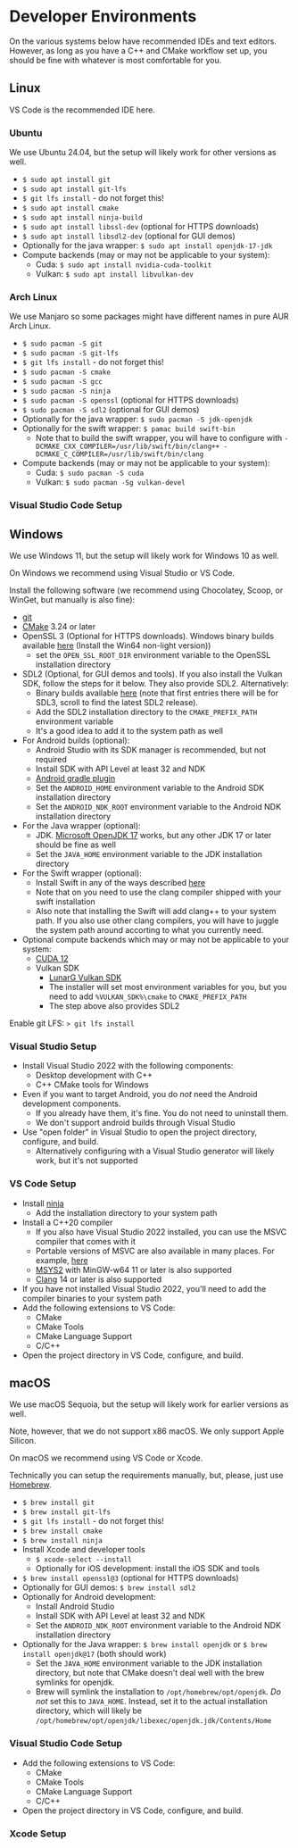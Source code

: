 # Developer Environments

On the various systems below have recommended IDEs and text editors. However, as long as you have a C++ and CMake workflow set up, you should be fine with whatever is most comfortable for you.

## Linux

VS Code is the recommended IDE here.

### Ubuntu

We use Ubuntu 24.04, but the setup will likely work for other versions as well.

* `$ sudo apt install git`
* `$ sudo apt install git-lfs`
* `$ git lfs install` - do not forget this!
* `$ sudo apt install cmake`
* `$ sudo apt install ninja-build`
* `$ sudo apt install libssl-dev` (optional for HTTPS downloads)
* `$ sudo apt install libsdl2-dev` (optional for GUI demos)
* Optionally for the java wrapper: `$ sudo apt install openjdk-17-jdk`
* Compute backends (may or may not be applicable to your system):
    * Cuda: `$ sudo apt install nvidia-cuda-toolkit`
    * Vulkan: `$ sudo apt install libvulkan-dev`

### Arch Linux

We use Manjaro so some packages might have different names in pure AUR Arch Linux.

* `$ sudo pacman -S git`
* `$ sudo pacman -S git-lfs`
* `$ git lfs install` - do not forget this!
* `$ sudo pacman -S cmake`
* `$ sudo pacman -S gcc`
* `$ sudo pacman -S ninja`
* `$ sudo pacman -S openssl` (optional for HTTPS downloads)
* `$ sudo pacman -S sdl2` (optional for GUI demos)
* Optionally for the java wrapper: `$ sudo pacman -S jdk-openjdk`
* Optionally for the swift wrapper: `$ pamac build swift-bin`
    * Note that to build the swift wrapper, you will have to configure with `-DCMAKE_CXX_COMPILER=/usr/lib/swift/bin/clang++ -DCMAKE_C_COMPILER=/usr/lib/swift/bin/clang`
* Compute backends (may or may not be applicable to your system):
    * Cuda: `$ sudo pacman -S cuda`
    * Vulkan: `$ sudo pacman -Sg vulkan-devel`

### Visual Studio Code Setup

## Windows

We use Windows 11, but the setup will likely work for Windows 10 as well.

On Windows we recommend using Visual Studio or VS Code.

Install the following software (we recommend using Chocolatey, Scoop, or WinGet, but manually is also fine):

* [git](https://git-scm.com/downloads/win)
* [CMake](https://cmake.org/download/) 3.24 or later
* OpenSSL 3 (Optional for HTTPS downloads). Windows binary builds available [here](https://slproweb.com/products/Win32OpenSSL.html) (Install the Win64 non-light version))
    * set the `OPEN_SSL_ROOT_DIR` environment variable to the OpenSSL installation directory
* SDL2 (Optional, for GUI demos and tools). If you also install the Vulkan SDK, follow the steps for it below. They also provide SDL2. Alternatively:
    * Binary builds available [here](https://github.com/libsdl-org/SDL/releases) (note that first entries there will be for SDL3, scroll to find the latest SDL2 release).         
    * Add the SDL2 installation directory to the `CMAKE_PREFIX_PATH` environment variable 
    * It's a good idea to add it to the system path as well
* For Android builds (optional):
    * Android Studio with its SDK manager is recommended, but not required
    * Install SDK with API Level at least 32 and NDK
    * [Android gradle plugin](https://developer.android.com/build/releases/gradle-plugin)
    * Set the `ANDROID_HOME` environment variable to the Android SDK installation directory
    * Set the `ANDROID_NDK_ROOT` environment variable to the Android NDK installation directory
* For the Java wrapper (optional):
    * JDK. [Microsoft OpenJDK 17](https://learn.microsoft.com/en-us/java/openjdk/download#openjdk-17) works, but any other JDK 17 or later should be fine as well
    * Set the `JAVA_HOME` environment variable to the JDK installation directory
* For the Swift wrapper (optional): 
    * Install Swift in any of the ways described [here](https://www.swift.org/install/windows)
    * Note that on you need to use the clang compiler shipped with your swift installation
    * Also note that installing the Swift will add clang++ to your system path. If you also use other clang compilers, you will have to juggle the system path around accorting to what you currently need.
* Optional compute backends which may or may not be applicable to your system:
    * [CUDA 12](https://developer.nvidia.com/cuda-downloads)
    * Vulkan SDK
        * [LunarG Vulkan SDK](https://vulkan.lunarg.com/sdk/home)
        * The installer will set most environment variables for you, but you need to add `%VULKAN_SDK%\cmake` to `CMAKE_PREFIX_PATH`
        * The step above also provides SDL2

Enable git LFS: `> git lfs install`

### Visual Studio Setup

* Install Visual Studio 2022 with the following components:
    * Desktop development with C++
    * C++ CMake tools for Windows
* Even if you want to target Android, you do *not* need the Android development components. 
    * If you already have them, it's fine. You do not need to uninstall them.
    * We don't support android builds through Visual Studio
* Use "open folder" in Visual Studio to open the project directory, configure, and build.
    * Alternatively configuring with a Visual Studio generator will likely work, but it's not supported

### VS Code Setup

* Install [ninja](https://ninja-build.org/)
    * Add the installation directory to your system path
* Install a C++20 compiler
    * If you also have Visual Studio 2022 installed, you can use the MSVC compiler that comes with it
    * Portable versions of MSVC are also available in many places. For example, [here](https://github.com/Data-Oriented-House/PortableBuildTools)
    * [MSYS2](https://www.msys2.org/) with MinGW-w64 11 or later is also supported
    * [Clang](https://github.com/llvm/llvm-project/releases) 14 or later is also supported
* If you have not installed Visual Studio 2022, you'll need to add the compiler binaries to your system path
* Add the following extensions to VS Code:
    * CMake
    * CMake Tools
    * CMake Language Support
    * C/C++
* Open the project directory in VS Code, configure, and build.

## macOS

We use macOS Sequoia, but the setup will likely work for earlier versions as well.

Note, however, that we do not support x86 macOS. We only support Apple Silicon.

On macOS we recommend using VS Code or Xcode.

Technically you can setup the requirements manually, but, please, just use [Homebrew](https://brew.sh/).

* `$ brew install git`
* `$ brew install git-lfs`
* `$ git lfs install` - do not forget this!
* `$ brew install cmake`
* `$ brew install ninja`
* Install Xcode and developer tools
    * `$ xcode-select --install`
    * Optionally for iOS development: install the iOS SDK and tools
* `$ brew install openssl@3` (optional for HTTPS downloads)    
* Optionally for GUI demos: `$ brew install sdl2`
* Optionally for Android development:
    * Install Android Studio
    * Install SDK with API Level at least 32 and NDK
    * Set the `ANDROID_NDK_ROOT` environment variable to the Android NDK installation directory
* Optionally for the Java wrapper: `$ brew install openjdk` or `$ brew install openjdk@17` (both should work)
    * Set the `JAVA_HOME` environment variable to the JDK installation directory, but note that CMake doesn't deal well with the brew symlinks for openjdk.
    * Brew will symlink the installation to `/opt/homebrew/opt/openjdk`. *Do not* set this to `JAVA_HOME`. Instead, set it to the actual installation directory, which will likely be `/opt/homebrew/opt/openjdk/libexec/openjdk.jdk/Contents/Home`

### Visual Studio Code Setup

* Add the following extensions to VS Code:
    * CMake
    * CMake Tools
    * CMake Language Support
    * C/C++
* Open the project directory in VS Code, configure, and build.

### Xcode Setup
